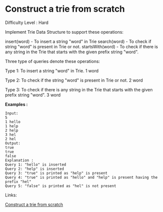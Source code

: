 # Construct a trie from scratch

Difficulty Level : Hard

Implement Trie Data Structure to support these operations:

insert(word) - To insert a string "word" in Trie
search(word) - To check if string "word" is present in Trie or not.
startsWith(word) - To check if there is any string in the Trie that starts with the given prefix string "word".


Three type of queries denote these operations:

Type 1: To insert a string "word" in Trie.
1 word

Type 2: To check if the string "word" is present in Trie or not.
2 word

Type 3: To check if there is any string in the Trie that starts with the given prefix string "word".
3 word

**Examples :**

```
Input:
5
1 hello
1 help
2 help
3 hel
2 hel 
Output:
true
true
false
Explanation :
Query 1: "hello" is inserted
Query 2: "help" is inserted
Query 3: "true" is printed as "help" is present
Query 4: "true" is printed as "hello" and "help" is present having the prefix "hel"
Query 5: "false" is printed as "hel" is not present
```

Links:

[Construct a trie from scratch](https://www.naukri.com/code360/problems/implement-trie_631356?topList=love-babbar-dsa-sheet-problems&utm_source=website&utm_medium=affiliate&utm_campaign=450dsatracker)